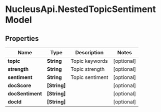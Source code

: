 # NucleusApi.NestedTopicSentimentModel

## Properties
Name | Type | Description | Notes
------------ | ------------- | ------------- | -------------
**topic** | **String** | Topic keywords | [optional] 
**strength** | **String** | Topic strength | [optional] 
**sentiment** | **String** | Topic sentiment | [optional] 
**docScore** | **[String]** |  | [optional] 
**docSentiment** | **[String]** |  | [optional] 
**docId** | **[String]** |  | [optional] 



